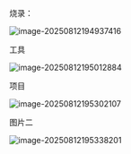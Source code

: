 烧录：

![image-20250812194937416](D:\WorkSpace\learning-record\MCU\RK3568\智能节气.assets\image-20250812194937416.png)

工具

![image-20250812195012884](D:\WorkSpace\learning-record\MCU\RK3568\智能节气.assets\image-20250812195012884.png)

项目

![image-20250812195302107](D:\WorkSpace\learning-record\MCU\RK3568\智能节气.assets\image-20250812195302107.png)



图片二

![image-20250812195338201](D:\WorkSpace\learning-record\MCU\RK3568\智能节气.assets\image-20250812195338201.png)

